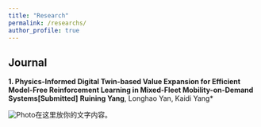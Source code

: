 ```yaml
---
title: "Research"
permalink: /researchs/
author_profile: true
---
```



## Journal
**1. Physics-Informed Digital Twin-based Value Expansion for Efficient Model-Free Reinforcement Learning in Mixed-Fleet Mobility-on-Demand Systems[Submitted]**
**Ruining Yang**, Longhao Yan, Kaidi Yang*

![Photo](https://520yrn.github.io//files/1.png)在这里放你的文字内容。
